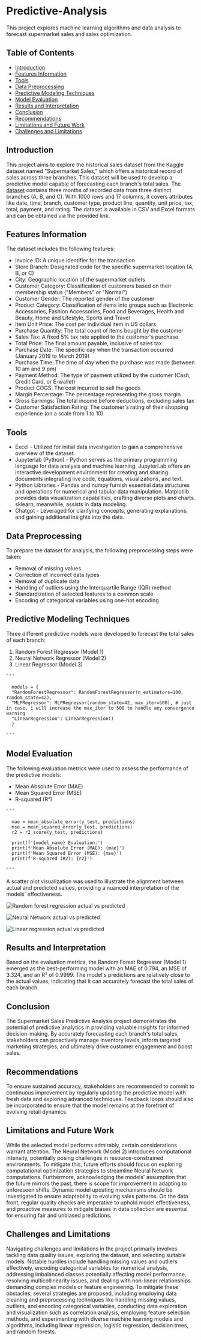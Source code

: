 # Predictive-Analysis
This project explores machine learning algorithms and data analysis to forecast supermarket sales and sales optimization.

## Table of Contents

- [Introduction](#introduction)
- [Features Information](#features-information)
- [Tools](#tools)
- [Data Preprocessing](#data-preprocessing)
- [Predictive Modeling Techniques](#predictive-modeling-techniques)
- [Model Evaluation](#model-evaluation)
- [Results and Interpretation](#results-and-interpretation)
- [Conclusion](#conclusion)
- [Recommendations](#recommendations)
- [Limitations and Future Work](#limitations-and-future-work)
- [Challenges and Limitations](#challenges-and-limitations)


## Introduction

This project aims to explore the historical sales dataset from the Kaggle dataset named "Supermarket Sales," which offers a historical record of sales across three branches. This dataset will be used to develop a predictive model capable of forecasting each branch's total sales. The [dataset](https://www.kaggle.com/datasets/aungpyaeap/supermarket-sales/download?datasetVersionNumber=3) contains three months of recorded data from three distinct branches (A, B, and C). With 1000 rows and 17 columns, it covers attributes like date, time, branch, customer type, product line, quantity, unit price, tax, total, payment, and rating. The dataset is available in CSV and Excel formats and can be obtained via the provided link. 

## Features Information

The dataset includes the following features:

* Invoice ID: A unique identifier for the transaction
* Store Branch: Designated code for the specific supermarket location (A, B, or C)
* City: Geographic location of the supermarket outlets
* Customer Category: Classification of customers based on their membership status ("Members" or "Normal")
* Customer Gender: The reported gender of the customer
* Product Category: Classification of items into groups such as Electronic Accessories, Fashion Accessories, Food and Beverages, Health and Beauty, Home and Lifestyle, Sports and Travel
* Item Unit Price: The cost per individual item in US dollars
* Purchase Quantity: The total count of items bought by the customer
* Sales Tax: A fixed 5% tax rate applied to the customer's purchase
* Total Price: The final amount payable, inclusive of sales tax
* Purchase Date: The specific day when the transaction occurred (January 2019 to March 2019)
* Purchase Time: The time of day when the purchase was made (between 10 am and 9 pm)
* Payment Method: The type of payment utilized by the customer (Cash, Credit Card, or E-wallet)
* Product COGS: The cost incurred to sell the goods
* Margin Percentage: The percentage representing the gross margin
* Gross Earnings: The total income before deductions, excluding sales tax
* Customer Satisfaction Rating: The customer's rating of their shopping experience (on a scale from 1 to 10)

## Tools
- Excel - Utilized for initial data investigation to gain a comprehensive overview of the dataset.
- Jupyterlab (Python) -  Python serves as the primary programming language for data analysis and machine learning. JupyterLab offers an interactive development environment for creating and sharing documents integrating live code, equations, visualizations, and text.
- Python Libraries - Pandas and numpy furnish essential data structures and operations for numerical and tabular data manipulation. Matplotlib provides data visualization capabilities, crafting diverse plots and charts. sklearn, meanwhile, assists in data modeling.
- Chatgpt - Leveraged for clarifying concepts, generating explanations, and gaining additional insights into the data.
  
## Data Preprocessing

To prepare the dataset for analysis, the following preprocessing steps were taken:

* Removal of missing values
* Correction of incorrect data types
* Removal of duplicate data
* Handling of outliers using the Interquartile Range (IQR) method
* Standardization of selected features to a common scale
* Encoding of categorical variables using one-hot encoding

## Predictive Modeling Techniques

Three different predictive models were developed to forecast the total sales of each branch:

1. Random Forest Regressor (Model 1)
2. Neural Network Regressor (Model 2)
3. Linear Regressor (Model 3)

' ' '
      
      models = {
      "RandomForestRegressor": RandomForestRegressor(n_estimators=100, random_state=42),
      "MLPRegressor": MLPRegressor(random_state=42, max_iter=500), # just in case, i will increase the max_iter to 500 to handle any convergence warning
      "LinearRegression": LinearRegression()
      }
' ' '

## Model Evaluation

The following evaluation metrics were used to assess the performance of the predictive models:

* Mean Absolute Error (MAE)
* Mean Squared Error (MSE)
* R-squared (R²)


 ' ' '
      
      mae = mean_absolute_error(y_test, predictions)
      mse = mean_squared_error(y_test, predictions)
      r2 = r2_score(y_test, predictions)
  
      print(f'{model_name} Evaluation:')
      print(f'Mean Absolute Error (MAE): {mae}')
      print(f'Mean Squared Error (MSE): {mse}')
      print(f'R-squared (R2): {r2}')
  ' ' '

A scatter plot visualization was used to illustrate the alignment between actual and predicted values, providing a nuanced interpretation of the models' effectiveness.

![Random forest regression actual vs  predicted](https://github.com/Ade-Ogunbiyi/Supermarket-Sales-Predictive-Analysis/assets/159503652/d2723858-0d67-4f3c-9dd1-4ebab085177a)

![Neural Network actual vs  predicted](https://github.com/Ade-Ogunbiyi/Supermarket-Sales-Predictive-Analysis/assets/159503652/b45ecbb3-005f-4ddc-9702-f5bdf8fec47b)

![Linear regression actual vs  predicted](https://github.com/Ade-Ogunbiyi/Supermarket-Sales-Predictive-Analysis/assets/159503652/c58ea867-fc4f-43d5-bdea-c0cb49e0147e)


## Results and Interpretation

Based on the evaluation metrics, the Random Forest Regressor (Model 1) emerged as the best-performing model with an MAE of 0.794, an MSE of 3.324, and an R² of 0.9999. The model's predictions are relatively close to the actual values, indicating that it can accurately forecast the total sales of each branch.

## Conclusion

The Supermarket Sales Predictive Analysis project demonstrates the potential of predictive analytics in providing valuable insights for informed decision-making. By accurately forecasting each branch's total sales, stakeholders can proactively manage inventory levels, inform targeted marketing strategies, and ultimately drive customer engagement and boost sales.

## Recommendations

To ensure sustained accuracy, stakeholders are recommended to commit to continuous improvement by regularly updating the predictive model with fresh data and exploring advanced techniques. Feedback loops should also be incorporated to ensure that the model remains at the forefront of evolving retail dynamics.

## Limitations and Future Work

While the selected model performs admirably, certain considerations warrant attention. The Neural Network (Model 2) introduces computational intensity, potentially posing challenges in resource-constrained environments. To mitigate this, future efforts should focus on exploring computational optimization strategies to streamline Neural Network computations. Furthermore, acknowledging the models' assumption that the future mirrors the past, there is scope for improvement in adapting to unforeseen shifts. Dynamic model updating mechanisms should be investigated to ensure adaptability to evolving sales patterns. On the data front, regular quality checks are imperative to uphold model effectiveness, and proactive measures to mitigate biases in data collection are essential for ensuring fair and unbiased predictions.

## Challenges and Limitations

Navigating challenges and limitations in the project primarily involves tackling data quality issues, exploring the dataset, and selecting suitable models. Notable hurdles include handling missing values and outliers effectively, encoding categorical variables for numerical analysis, addressing imbalanced classes potentially affecting model performance, resolving multicollinearity issues, and dealing with non-linear relationships demanding complex models or feature engineering.
To mitigate these obstacles, several strategies are proposed, including employing data cleaning and preprocessing techniques like handling missing values, outliers, and encoding categorical variables, conducting data exploration and visualization such as correlation analysis, employing feature selection methods, and experimenting with diverse machine learning models and algorithms, including linear regression, logistic regression, decision trees, and random forests.
